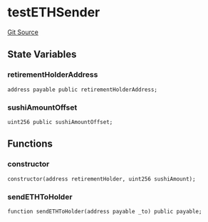 # testETHSender
[Git Source](https://github.com/KlimaDAO/klimadao-solidity/blob/d2235caa445c673ffcb1a4a1d8c97c8c3cba5198/src/integrations/sushixklima/TestETHSender.sol)


## State Variables
### retirementHolderAddress

```solidity
address payable public retirementHolderAddress;
```


### sushiAmountOffset

```solidity
uint256 public sushiAmountOffset;
```


## Functions
### constructor


```solidity
constructor(address retirementHolder, uint256 sushiAmount);
```

### sendETHToHolder


```solidity
function sendETHToHolder(address payable _to) public payable;
```

